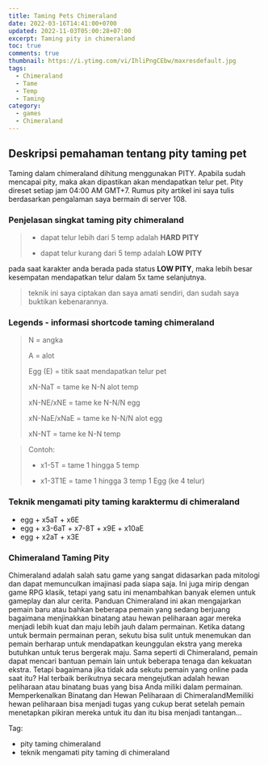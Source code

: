 ```yaml
---
title: Taming Pets Chimeraland
date: 2022-03-16T14:41:00+0700
updated: 2022-11-03T05:00:28+07:00
excerpt: Taming pity in chimeraland
toc: true
comments: true
thumbnail: https://i.ytimg.com/vi/IhliPngCEbw/maxresdefault.jpg
tags:
  - Chimeraland
  - Tame
  - Temp
  - Taming
category:
  - games
  - Chimeraland
---
```


## Deskripsi pemahaman tentang pity taming pet
Taming dalam chimeraland dihitung menggunakan PITY.
Apabila sudah mencapai pity, maka akan dipastikan akan mendapatkan telur pet.
Pity direset setiap jam 04:00 AM GMT+7.
Rumus pity artikel ini saya tulis berdasarkan pengalaman saya bermain di server 108.

### Penjelasan singkat taming pity chimeraland
> - dapat telur lebih dari 5 temp adalah **HARD PITY**
>
> - dapat telur kurang dari 5 temp adalah **LOW PITY**

pada saat karakter anda berada pada status **LOW PITY**, maka lebih besar kesempatan mendapatkan telur dalam 5x tame selanjutnya.

> teknik ini saya ciptakan dan saya amati sendiri, dan sudah saya buktikan kebenarannya.

### Legends - informasi shortcode taming chimeraland
> N = angka
>
> A = alot
>
> Egg (E) = titik saat mendapatkan telur pet
>
> xN-NaT = tame ke N-N alot temp
>
> xN-NE/xNE = tame ke N-N/N egg
>
> xN-NaE/xNaE = tame ke N-N/N alot egg
>
> xN-NT = tame ke N-N temp

> Contoh:
>
> - x1-5T = tame 1 hingga 5 temp
>
> - x1-3T1E = tame 1 hingga 3 temp 1 Egg (ke 4 telur)

### Teknik mengamati pity taming karaktermu di chimeraland
- egg + x5aT + x6E
- egg + x3-6aT + x7-8T + x9E + x10aE
- egg + x2aT + x3E

### Chimeraland Taming Pity
Chimeraland adalah salah satu game yang sangat didasarkan pada mitologi dan dapat memunculkan imajinasi pada siapa saja. Ini juga mirip dengan game RPG klasik, tetapi yang satu ini menambahkan banyak elemen untuk gameplay dan alur cerita. Panduan Chimeraland ini akan mengajarkan pemain baru atau bahkan beberapa pemain yang sedang berjuang bagaimana menjinakkan binatang atau hewan peliharaan agar mereka menjadi lebih kuat dan maju lebih jauh dalam permainan. Ketika datang untuk bermain permainan peran, sekutu bisa sulit untuk menemukan dan pemain berharap untuk mendapatkan keunggulan ekstra yang mereka butuhkan untuk terus bergerak maju. Sama seperti di Chimeraland, pemain dapat mencari bantuan pemain lain untuk beberapa tenaga dan kekuatan ekstra. Tetapi bagaimana jika tidak ada sekutu pemain yang online pada saat itu? Hal terbaik berikutnya secara mengejutkan adalah hewan peliharaan atau binatang buas yang bisa Anda miliki dalam permainan. Memperkenalkan Binatang dan Hewan Peliharaan di ChimeralandMemiliki hewan peliharaan bisa menjadi tugas yang cukup berat setelah pemain menetapkan pikiran mereka untuk itu dan itu bisa menjadi tantangan...

Tag:
- pity taming chimeraland
- teknik mengamati pity taming di chimeraland
